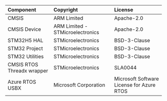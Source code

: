 | Component                  | Copyright                        | License                                   |
| :------------------------- | :------------------------------- | :---------------------------------------- |
| CMSIS                      | ARM Limited                      | Apache-2.0                                |
| CMSIS Device               | ARM Limited - STMicroelectronics | Apache-2.0                                |
| STM32H5 HAL                | STMicroelectronics               | BSD-3-Clause                              |
| STM32 Project              | STMicroelectronics               | BSD-3-Clause                              |
| STM32 Utilities	         | STMicroelectronics	            | BSD-3-Clause                              |
| CMSIS RTOS Threadx wrapper | STMicroelectronics               | SLA0044                                   |
| Azure RTOS USBX            | Microsoft Corporation            | Microsoft Software License for Azure RTOS |